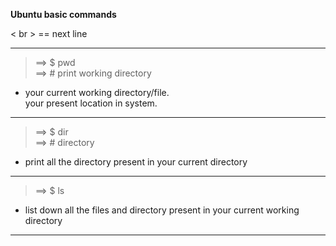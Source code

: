 **Ubuntu basic commands**

< br > == next line <br>

---
> ==> $ pwd <br>
> ==> # print working directory
- your current working directory/file. <br>
your present location in system.
---
> ==> $ dir <br>
> ==> # directory
- print all the directory present in your current directory
---
> ==> $ ls 
- list down all the files and directory present in your current working directory
---